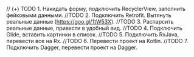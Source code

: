 // (+) TODO 1. Накидать форму, подключить RecyclerView, заполнить фейковыми данными.
//TODO 2. Подключить Retrofit. Вытянуть реальные данные (https://goo.gl/1tW53X).
//TODO 3. Распарсить реальные данные, привести в удобный вид.
//TODO 4. Подключить Glide, вставить картинки в список.
//TODO 5. Подключить RxJava, перевести все на Rx.
//TODO 6. Перевести проект на Kotlin.
//TODO 7. Подключить Dagger, перевести проект на Dagger.